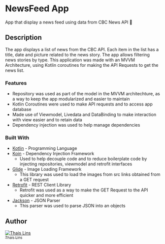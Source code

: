 # NewsFeed App

App that display a news feed using data from CBC News API 📰

## Description

 The app displays a list of news from the CBC API. Each item in the list has a title, date and picture related to the news story. The app allows filtering news stories by type. This application was made with an MVVM Architecture, using Kotlin coroutines for making the API Requests to get the news list. 
 
### Features
* Repository was used as part of the model in the MVVM architechture,
as a way to keep the app modularized and easier to maintain
* Kotlin Coroutines were used to make API requests and to access app database
* Made use of Viewmodel, Livedata and DataBinding to make interaction with view easier and to retain data
* Dependency injection was used to help manage dependencies 

### Built With

* [Kotlin](http://kotlinlang.org/) - Programming Language
* [Koin](https://insert-koin.io) - Dependency Injection Framework
  * Used to help decouple code and to reduce boilerplate code by injecting 
  repositories, viewmodel and retrofit interfaces
* [Glide](https://bumptech.github.io/glide/) - Image Loading Framework
  * This library was used to load the images from src links obtained from a GET request
* [Retrofit](https://square.github.io/retrofit/) - REST Client Library
  * Retrofit was used as a way to make the GET Request to the API quicker
  and more efficient
* [Jackson](https://github.com/FasterXML/jackson-core) - JSON Parser
  * This parser was used to parse JSON into an objects
 
## Author

[![Thais Lins](https://avatars.githubusercontent.com/thaislins?s=100)<br /><sub>Thais Lins</sub>](https://github.com/thaislins) 

